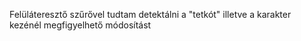 Felüláteresztő szűrővel tudtam detektálni a "tetkót" illetve a karakter kezénél megfigyelhető módosítást